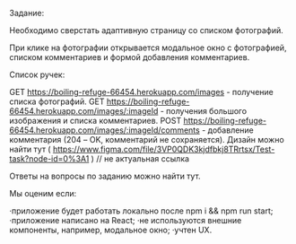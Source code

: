 Задание:
​

Необходимо сверстать адаптивную страницу со списком фотографий.​

При клике на фотографии открывается модальное окно с фотографией, списком комментариев и формой добавления комментариев.​

Список ручек:

GET https://boiling-refuge-66454.herokuapp.com/images - получение списка фотографий.
GET https://boiling-refuge-66454.herokuapp.com/images/:imageId - получения большого изображения и списка комментариев.
POST https://boiling-refuge-66454.herokuapp.com/images/:imageId/comments - добавление комментария (204 – OK, комментарий не сохраняется).
​Дизайн можно найти тут ( https://www.figma.com/file/3VP0QDK3kjdfbkj8TRrtsx/Test-task?node-id=0%3A1 )​ // не актуальная ссылка

Ответы на вопросы по заданию можно найти тут.​

Мы оценим если:

·приложение будет работать локально после npm i && npm run start;
·приложение написано на React;
·не используются внешние компоненты, например, модальное окно;
·учтен UX.
